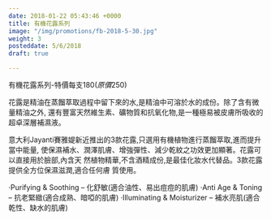 ```yaml
---
date: 2018-01-22 05:43:46 +0000
title: 有機花露系列
image: "/img/promotions/fb-2018-5-30.jpg"
weight: 3
posteddate: 5/6/2018
draft: true

---
```

有機花露系列-特價每支$180 (原價$250)

花露是精油在蒸餾萃取過程中留下來的水,是精油中可溶於水的成份。除了含有微量精油之外,
還有豐富天然維生素、礦物質和抗氧化物,是一種極易被皮膚所吸收的超卓深層補濕液。

意大利Jayanti賽雅媞新近推出的3款花露,只選用有機植物進行蒸餾萃取,進而提升當中能量,
使保濕補水、潤澤肌膚、增強彈性、減少乾紋之功效更加顯著。花露可以直接用於臉部,內含天
然植物精華,不含酒精成份,是最佳化妝水代替品。3款花露提供全方位保濕滋潤,適合任何膚
質使用。

‧Purifying & Soothing – 化舒敏(適合油性、易出痘痘的肌膚)
‧Anti Age & Toning – 抗老緊緻(適合成熟、暗啞的肌膚)
‧Illuminating & Moisturizer – 補水亮肌(適合乾性、缺水的肌膚)